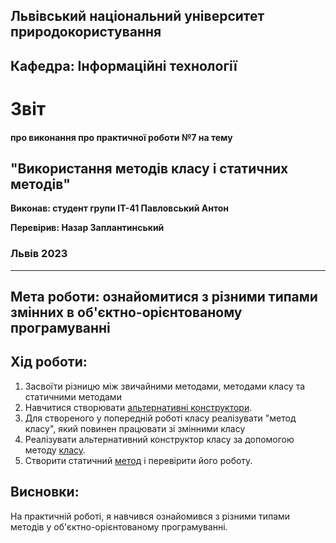 ## Львівський національний університет природокористування

## Кафедра: Інформаційні технології


# Звіт
#### про виконання про практичної роботи №7 на тему 

## "Використання методів класу і статичних методів"

**Виконав: студент групи ІТ-41 Павловський Антон**

**Перевірив: Назар Заплантинський**

### Львів 2023
-------------------------------------------------------------
## Мета роботи: ознайомитися з різними типами змінних в об'єктно-орієнтованому програмуванні 

## Хід роботи:
1. Засвоїти різницю між звичайними методами, методами класу та статичними методами
2. Навчитися створювати [альтернативні конструктори](/7/staticmethod3.py).
3. Для створеного у попередній роботі класу реалізувати "метод класу", який повинен працювати зі змінними класу
4. Реалізувати альтернативний конструктор класу за допомогою методу [класу](/7/altern_contr_cls_with_meth.py).
5. Створити статичний [метод](staticmethod3.py) і перевірити його роботу.

## Висновки:
 На практичній роботі, я навчився ознайомився з різними типами методів у об'єктно-орієнтованому програмуванні. 